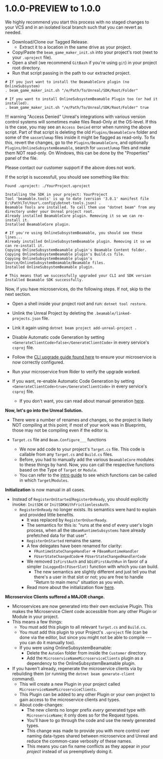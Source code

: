 # 1.0.0-PREVIEW to 1.0.0

We highly recommend you start this process with no staged changes to your VCS and in an isolated local branch such that you can revert as needed.

- Download/Clone our Tagged Release.
  - Extract it to a location in the same drive as your project.
- Copy/Paste the `beam_game_maker_init.sh` into your project's root (next to your `.uproject` file).
- Open a shell (we recommend `GitBash` if you're using `git`) in your project root directory.
- Run that script passing in the path to our extracted project.

```shell
# If you just want to install the BeamableCore plugin (no OnlineSubsystem)
. beam_game_maker_init.sh "/e/Path/To/Unreal/SDK/Root/Folder"

# If you want to install OnlineSubsystemBeamable Plugin too (or had it installed).
. beam_game_maker_init.sh "/e/Path/To/Unreal/SDK/Root/Folder" true
```

!!! warning "Access Denied"
	   Unreal's integrations with various version control systems will sometimes make files Read-Only at the OS-level. If this is the case, you may see an `Access Denied` error when running the above script. Part of that script is deleting the old `Plugins/BeamableCore` folder and some of the `uasset`/`umap` files inside it might be flagged as read-only. To fix this, revert the changes, go to the `Plugins/BeamableCore`, and optionally `Plugins/OnlineSubsystemBeamable`, search for `uasset`/`umap` files and make them NOT read-only. On Windows, this can be done by the "Properties" panel of the file.
   
   Please contact our customer support if the above does not work.

If the script is successfull, you should see something like this:

```
Found .uproject: ./YourProject.uproject

Installing the SDK in your project: YourProject
Tool 'beamable.tools' is up to date (version '3.0.1' manifest file E:\Path\To\Your\.config\dotnet-tools.json) .
Beamable Tools are installed. To call them use "dotnet beam" from any directory under your Unreal project root.
Already installed BeamableCore plugin. Removing it so we can re-install it.
Installed BeamableCore plugin.

# If you're using OnlineSubsystemBeamable, you should see these lines...
Already installed OnlineSubsystemBeamable plugin. Removing it so we can re-install it.
Copying OnlineSubsystemBeamable plugin's Beamable Content folder.
Copying OnlineSubsystemBeamable plugin's Build.cs file.
Copying OnlineSubsystemBeamable plugin's Source/OnlineSubsystemBeamable/Beamable files.
Installed OnlineSubsystemBeamable plugin.

# This means that we successfully upgraded your CLI and SDK version
Installed Beamable SDK successfully.
```

Now, if you have microservices, do the following steps. If not, skip to the next section.

- Open a shell inside your project root and run: `dotnet tool restore`.
- Unlink the Unreal Project by deleting the `.beamable/linked-projects.json` file.
- Link it again using `dotnet beam project add-unreal-project .`
- Disable Automatic code Generation by setting `<GenerateClientCode>false</GenerateClientCode>` in every service's `csproj` file.        

- Follow the [CLI upgrade guide found here](https://docs.beamable.com/v2.0.0/docs/cli-guide-upgrading#from-202-to-301) to ensure your microservice is now correctly configured.
- Run your microservice from Rider to verify the upgrade worked.

- If you want, re-enable Automatic Code Generation by setting `<GenerateClientCode>true</GenerateClientCode>` in every service's `csproj` file.
  - If you don't want, you can read about manual generation [here](../../../concepts/microservices/#integrating-with-unreal).

**Now, let's go into the Unreal Solution.**

- There were a number of renames and changes, so the project is likely NOT compiling at this point; if most of your work was in Blueprints, those may not be compiling even if the editor is.

- `Target.cs` file and `Beam.Configure___` functions
	- We now add code to your project's `Target.cs` file. This code is callable from any `Target.cs` and `Build.cs` files.
	- Before, you had to manually add the various `BeamableCore` modules to these things by hand. Now, you can call the respective functions based on the Type of `Target` or `Module`.
	- You can refer to the [intro guide](../../intro) to see which functions can be called in which `Target`/`Modules`.

**Initialization** is now manual in all cases.

- Instead of `RegisterOnStarted`/`RegisterOnReady`, you should explicitly invoke: `InitSDK` or `InitSDKWithFrictionlessAuth`.
	- `RegisterOnReady` no longer exists. Its semantics were hard to explain and provided little benefits.
		- It was replaced by `RegisterOnUserReady`.
		- The semantics for this is: "runs at the end of every user's login process, when all the `UBeamRuntimeSubsystems` have already prefetched data for that user".
	  - `RegisterOnStarted` remains the same.
	  - A few delegates have been renamed for clarity:
	    - `FRuntimeStateChangeHandler` => `FBeamRuntimeHandler`
	    - `FUserStateChangedCode`=> `FUserStateChangedHandlerCode`
	  - We removed `IsFirstAuth` and `bDidFirstAuthRun` in favor of a simpler `IsLoggedIn(FUserSlot)` function with which you can build.
	    - The new semantics are slightly different and just tell you that there's a user in that slot or not; you are free to handle "Return to main menu" situation as you wish.
	  - Read more about the initialization flow [here](../../intro).

**Microservice Clients suffered a MAJOR change.**

- Microservices are now generated into their own exclusive Plugin. This makes the Microservice Client code accessible from any other Plugin or Module in your project.
- This means a few things:
	- You must add this plugin to all relevant `Target.cs` and `Build.cs`.
	- You must add this plugin to your Project's `.uproject` file (can be done via the editor, but since you might not be able to compile --- you can do it manually too).
	- If you were using OnlineSubsystemBeamable:
		- Delete the `AutoGen` folder from inside the `Customer` directory.
		- Add the `MicroserviceNameMicroserviceClients` plugin as a dependency to the OnlineSubsystemBeamable plugin.
- If you haven't already, regenerate the microservice clients via by rebuilding them (or running the `dotnet beam generate-client` command).
	- This will create a new Plugin in your project called `MicroserviceNameMicroserviceClients`.
	- This Plugin can be added to any other Plugin or your own project to gain access to the microservice clients and types.
	- About code-changes:
	    - The new clients no longer prefix _every_ generated type with `MicroserviceName`; it only does so for the Request types.
	    - You'll have to go through the code and use the newly generated types.
	    - This change was made to provide you with more control over naming data-types shared between microservice and Unreal and reduce the common-case verbosity of these names.
	    - This means you can fix name conflicts as they appear _in your project_ instead of us preemptively doing it.

